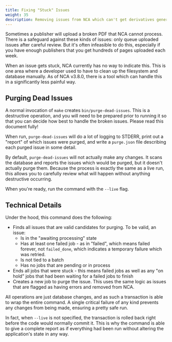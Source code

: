 ```yaml
---
title: Fixing "Stuck" Issues
weight: 35
description: Removing issues from NCA which can't get derivatives generated or have other issues leaving them stuck but invisible to the UI
---
```


Sometimes a publisher will upload a broken PDF that NCA cannot process.  There
is a safeguard against these kinds of issues: only queue uploaded issues after
careful review.  But it's often infeasible to do this, especially if you have
enough publishers that you get hundreds of pages uploaded each week.

When an issue gets stuck, NCA currently has no way to indicate this.  This is
one area where a developer used to have to clean up the filesystem and database
manually.  As of NCA v3.8.0, there is a tool which can handle this in a
significantly less painful way.

## Purging Dead Issues

A normal invocation of `make` creates `bin/purge-dead-issues`.  This is a
destructive operation, and you will need to be prepared prior to running it so
that you can decide how best to handle the broken issues.  Please read this
document fully!

When run, `purge-dead-issues` will do a lot of logging to STDERR, print out a
"report" of which issues were purged, and write a `purge.json` file describing
each purged issue in some detail.

By default, `purge-dead-issues` will not actually make any changes.  It scans
the database and reports the issues which would be purged, but it doesn't
actually purge them.  Because the process is exactly the same as a live run,
this allows you to carefully review what will happen without anything
destructive occurring.

When you're ready, run the command with the `--live` flag.

## Technical Details

Under the hood, this command does the following:

- Finds all issues that are valid candidates for purging.  To be valid, an issue:
  - Is in the "awaiting processing" state
  - Has at least one failed job - as in "failed", which means failed forever,
    not `failed_done`, which indicates a temporary failure which was retried.
  - Is not tied to a batch
  - Has no jobs that are pending or in process
- Ends all jobs that were stuck - this means failed jobs as well as any "on
  hold" jobs that had been waiting for a failed jobs to finish
- Creates a new job to purge the issue.  This uses the same logic as issues
  that are flagged as having errors and removed from NCA.

All operations are just database changes, and as such a transaction is able to
wrap the entire command.  A single critical failure of any kind prevents any
changes from being made, ensuring a pretty safe run.

In fact, when `--live` is not specified, the transaction is rolled back right
before the code would normally commit it.  This is why the command is able to
give a complete report as if everything had been run without altering the
application's state in any way.
